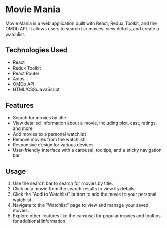 # Movie Mania

Movie Mania is a web application built with React, Redux Toolkit, and the OMDb API. It allows users to search for movies, view details, and create a watchlist.

## Technologies Used

- React
- Redux Toolkit
- React Router
- Axios
- OMDb API
- HTML/CSS/JavaScript

## Features

- Search for movies by title
- View detailed information about a movie, including plot, cast, ratings, and more
- Add movies to a personal watchlist
- Remove movies from the watchlist
- Responsive design for various devices
- User-friendly interface with a carousel, tooltips, and a sticky navigation bar


## Usage

1. Use the search bar to search for movies by title.
2. Click on a movie from the search results to view its details.
3. Click the "Add to Watchlist" button to add the movie to your personal watchlist.
4. Navigate to the "Watchlist" page to view and manage your saved movies.
5. Explore other features like the carousel for popular movies and tooltips for additional information.



